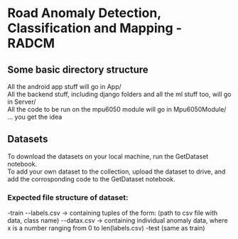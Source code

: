 # Road Anomaly Detection, Classification and Mapping - RADCM

## Some basic directory structure
All the android app stuff will go in App/   
All the backend stuff, including django folders and all the ml stuff too, will go in Server/  
All the code to be run on the mpu6050 module will go in Mpu6050Module/  
... you get the idea   

## Datasets
To download the datasets on your local machine, run the GetDataset notebook.  
To add your own dataset to the collection, upload the dataset to drive, and add the corrosponding code to the GetDataset notebook.  
### Expected file structure of dataset: 
-train 
--labels.csv -> containing tuples of the form: (path to csv file with data, class name)
--datax.csv -> containing individual anomaly data, where x is a number ranging from 0 to len(labels.csv)
-test
 (same as train)

